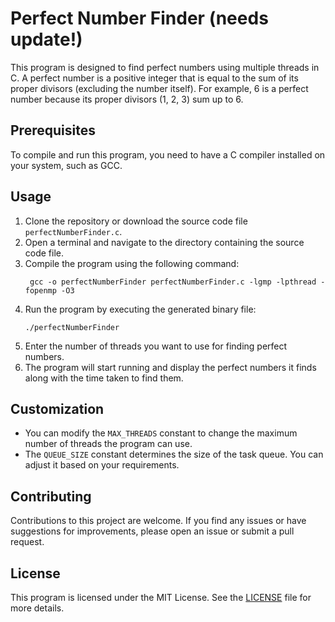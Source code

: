 # Perfect Number Finder (needs update!)

This program is designed to find perfect numbers using multiple threads in C. A perfect number is a positive integer that is equal to the sum of its proper divisors (excluding the number itself). For example, 6 is a perfect number because its proper divisors (1, 2, 3) sum up to 6.

## Prerequisites

To compile and run this program, you need to have a C compiler installed on your system, such as GCC.

## Usage

1. Clone the repository or download the source code file `perfectNumberFinder.c`.
2. Open a terminal and navigate to the directory containing the source code file.
3. Compile the program using the following command:
    ```
     gcc -o perfectNumberFinder perfectNumberFinder.c -lgmp -lpthread -fopenmp -O3
    ```
4. Run the program by executing the generated binary file:
    ```
    ./perfectNumberFinder
    ```
5. Enter the number of threads you want to use for finding perfect numbers.
6. The program will start running and display the perfect numbers it finds along with the time taken to find them.

## Customization

- You can modify the `MAX_THREADS` constant to change the maximum number of threads the program can use.
- The `QUEUE_SIZE` constant determines the size of the task queue. You can adjust it based on your requirements.

## Contributing

Contributions to this project are welcome. If you find any issues or have suggestions for improvements, please open an issue or submit a pull request.

## License

This program is licensed under the MIT License. See the [LICENSE](LICENSE) file for more details.